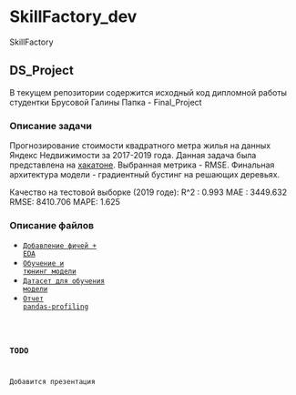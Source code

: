 # SkillFactory_dev
SkillFactory

## DS_Project
В текущем репозитории содержится исходный код дипломной работы студентки Брусовой Галины
Папка - Final_Project

### Описание задачи
Прогнозирование стоимости квадратного метра жилья на данных Яндекс Недвижимости за 2017-2019 года.
Данная задача была представлена на [хакатоне](https://yandex.ru/promo/realty/hacktherealty).
Выбранная метрика - RMSE.
Финальная архитектура модели - градиентный бустинг на решающих деревьях.

Качество на тестовой выборке (2019 годе):
R^2 :  0.993
MAE : 3449.632
RMSE: 8410.706
MAPE: 1.625

### Описание файлов
* <code>[Добавление фичей + EDA](/Final_Project/EDA.ipynb)</code>
* <code>[Обучение и тюнинг модели](/Final_Project/Model_Pipeline.ipynb)</code>
* <code>[Датасет для обучения модели](/Final_Project/df_price.csv)</code>
* <code>[Отчет pandas-profiling](https://drive.google.com/file/d/1eBmG29eZfUCSaaRqIEI5vlMlEpyaxHuh/view?usp=drivesdk)
  
### TODO
Добавится презентация

